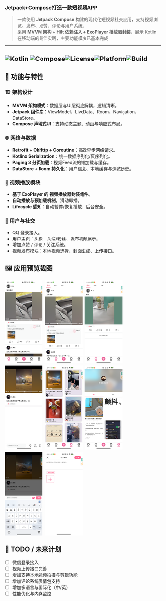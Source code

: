 ### Jetpack+Compose打造一款短视频APP

> 一款使用 **Jetpack Compose** 构建的现代化短视频社交应用，支持视频浏览、发布、点赞、评论与用户系统。  
> 采用 **MVVM 架构 + Hilt 依赖注入 + ExoPlayer 播放器封装**，展示 Kotlin 在移动端的最佳实践，主要功能模块已基本完成

---
![Kotlin](https://img.shields.io/badge/Kotlin-1.9-blue?logo=kotlin) ![Compose](https://img.shields.io/badge/Jetpack%20Compose-UI-brightgreen?logo=android)![License](https://img.shields.io/badge/license-MIT-orange)![Platform](https://img.shields.io/badge/platform-Android-lightgrey)![Build](https://img.shields.io/badge/Gradle-KTS-green)
---

## 🚀 功能与特性

### 🏗 架构设计
- **MVVM 架构模式**：数据层与UI层彻底解耦，逻辑清晰。
- **Jetpack 组件库**：ViewModel、LiveData、Room、Navigation、DataStore。
- **Compose 声明式UI**：支持动态主题、动画与响应式布局。

### 🌐 网络与数据
- **Retrofit + OkHttp + Coroutine**：高效异步网络请求。
- **Kotlinx Serialization**：统一数据序列化/反序列化。
- **Paging 3 分页加载**：视频Feed流的懒加载与缓存。
- **DataStore + Room 持久化**：用户信息、本地缓存与浏览历史。

### 🎥 视频播放模块
- **基于 ExoPlayer 的 视频播放器封装组件**。
- **自动播放与预加载机制**，滑动即播。
- **Lifecycle 感知**：自动暂停/恢复播放，后台安全。

### 👤 用户与社交
- QQ 登录接入。
- 用户主页：头像、关注/粉丝、发布视频展示。
- 增加点赞 / 评论 / 关注系统。
- 视频发布模块：本地视频选择、封面生成、上传接口。

## 🖼 应用预览截图

<div style="display: flex; flex-wrap: wrap; gap: 8px;">
  <img src="preview/Screenshot_20251021_111953.png" width="24%" alt="">
  <img src="preview/Screenshot_20251021_112009.png" width="24%" alt="">
  <img src="preview/Screenshot_20251021_114816.png" width="24%" alt="">
  <img src="preview/Screenshot_20251021_114830.png" width="24%" alt="">
  <img src="preview/Screenshot_20251021_114900.png" width="24%" alt="">
  <img src="preview/Screenshot_20251021_114918.png" width="24%" alt="">
  <img src="preview/Screenshot_20251021_114843.png" width="24%" alt="">
  <img src="preview/Screenshot_20251021_114934.png" width="24%" alt="">
</div>


## 🧩 TODO / 未来计划
- [ ] 微信登录接入
- [ ] 视频上传接口完善
- [ ] 增加支持本地视频拍摄与剪辑功能
- [ ] 增加评论系统表情包支持
- [ ] 增加多语言与国际化（中/英）
- [ ] 性能优化与内存监控  